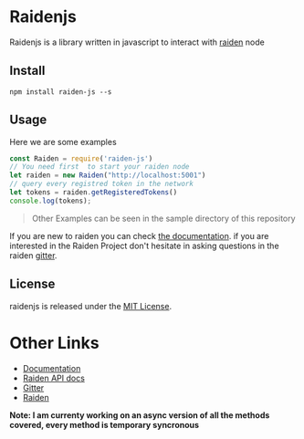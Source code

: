 # Raidenjs

Raidenjs is a library written in javascript to interact with [raiden](https://github.com/raiden-network/raiden) node

## Install

```
npm install raiden-js --s
```

## Usage

Here we are some examples

```js
const Raiden = require('raiden-js')
// You need first  to start your raiden node
let raiden = new Raiden("http://localhost:5001")
// query every registred token in the network
let tokens = raiden.getRegisteredTokens()
console.log(tokens);
```

> Other Examples can be seen in the sample directory of this repository

If you are new to raiden you can check [the documentation](https://raiden-network.readthedocs.io/en/stable/). if you are interested in the Raiden Project don't hesitate in asking questions in the raiden [gitter](https://gitter.im/raiden-network/raiden).

## License

raidenjs is released under the [MIT License](LICENSE).

# Other Links
* [Documentation](https://github.com/Giulio2002/Raidenjs/wiki)
* [Raiden API docs](https://raiden-network.readthedocs.io/en/stable/rest_api.html)
* [Gitter](https://gitter.im/raiden-network/raiden)
* [Raiden](https://raiden.network/)


**Note: I am currenty working on an async version of all the methods covered, every method is temporary syncronous**
